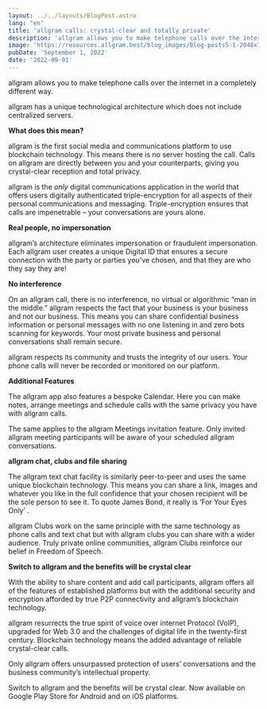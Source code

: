 ```yaml
---
layout: ../../layouts/BlogPost.astro
lang: "en"
title: 'allgram calls: crystal-clear and totally private'
description: 'allgram allows you to make telephone calls over the internet in a completely different way.  allgram has a unique technological architecture which does not include centralized servers.  What does this...'
image: 'https://resources.allgram.best/blog_images/Blog-posts5-1-2048x1152.jpg'
pubDate: 'September 1, 2022'
date: '2022-09-01'
---
```


allgram allows you to make telephone calls over the internet in a completely different way. 

allgram has a unique technological architecture which does not include centralized servers. 

**What does this mean?**

allgram is the first social media and communications platform to use blockchain technology. This means there is no server hosting the call. Calls on allgram are directly between you and your counterparts,  giving you crystal-clear reception and total privacy.

allgram is the *only* digital communications application in the world that offers users digitally authenticated triple-encryption for all aspects of their personal communications and messaging. Triple-encryption ensures that calls are impenetrable – your conversations are yours alone.

**Real people, no impersonation**

allgram’s architecture eliminates impersonation or fraudulent impersonation. Each allgram user creates a unique Digital ID that ensures a secure connection with the party or parties you’ve chosen, and that they are who they say they are! 

**No interference**

On an allgram call, there is no interference, no virtual or algorithmic “man in the middle.” allgram respects the fact that your business is your business and not our business. This means you can share confidential business information or personal messages with no one listening in and zero bots scanning for keywords. Your most private business and personal conversations shall remain secure. 

allgram respects its community and trusts the integrity of our users.  Your phone calls will never be recorded or monitored on our platform.

**Additional Features**

The allgram app also features a bespoke Calendar. Here you can make notes, arrange meetings and schedule calls with the same privacy you have with allgram calls. 

The same applies to the allgram Meetings invitation feature. Only invited allgram meeting participants will be aware of your scheduled allgram conversations.

**allgram chat, clubs and file sharing**

The allgram text chat facility is similarly peer-to-peer and uses the same unique blockchain technology. This means you can share a link, images and whatever you like in the full confidence that your chosen recipient will be the sole person to see it. To quote James Bond, it really is ‘For Your Eyes Only’ .

allgram Clubs work on the same principle with the same technology as phone calls and text chat but with allgram clubs you can share with a wider audience. Truly private online communities, allgram Clubs reinforce our belief in Freedom of Speech. 

**Switch to allgram and the benefits will be crystal clear**

With the ability to share content and add call participants, allgram offers all of the features of established platforms but with the additional security and encryption afforded by true P2P connectivity and allgram’s blockchain technology.

allgram resurrects the true spirit of voice over internet Protocol (VoIP), upgraded for Web 3.0 and the challenges of digital life in the twenty-first century. Blockchain technology means the added advantage of reliable crystal-clear calls. 

Only allgram offers unsurpassed protection of  users’ conversations and the business community’s intellectual property. 

Switch to allgram and the benefits will be crystal clear. Now available on Google Play Store for Android and on iOS platforms. 
